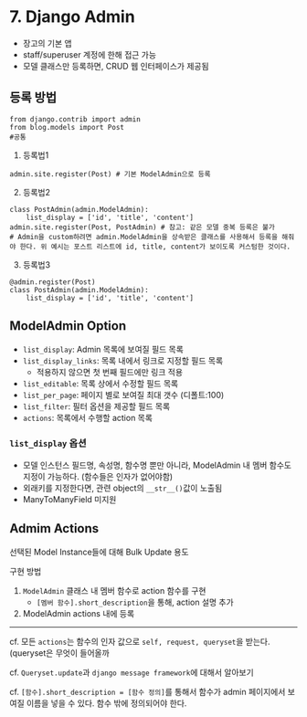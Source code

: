 # 7. Django Admin
- 장고의 기본 앱
- staff/superuser 계정에 한해 접근 가능
- 모델 클래스만 등록하면, CRUD 웹 인터페이스가 제공됨

## 등록 방법
```
from django.contrib import admin
from blog.models import Post
#공통
```
1. 등록법1
```
admin.site.register(Post) # 기본 ModelAdmin으로 등록
```
2. 등록법2
```
class PostAdmin(admin.ModelAdmin):
	list_display = ['id', 'title', 'content']
admin.site.register(Post, PostAdmin) # 참고: 같은 모델 중복 등록은 불가
# Admin을 custom하려면 admin.ModelAdmin을 상속받은 클래스를 사용해서 등록을 해줘야 한다. 위 예시는 포스트 리스트에 id, title, content가 보이도록 커스텀한 것이다.
```
3. 등록법3
```
@admin.register(Post)
class PostAdmin(admin.ModelAdmin):
	list_display = ['id', 'title', 'content']
```

## ModelAdmin Option
- `list_display`: Admin 목록에 보여질 필드 목록
- `list_display_links`: 목록 내에서 링크로 지정할 필드 목록
	* 적용하지 않으면 첫 번째 필드에만 링크 적용
- `list_editable`: 목록 상에서 수정할 필드 목록
- `list_per_page`: 페이지 별로 보여질 최대 갯수 (디폴트:100)
- `list_filter`: 필터 옵션을 제공할 필드 목록
- `actions`: 목록에서 수행할 action 목록

### `list_display` 옵션
- 모델 인스턴스 필드명, 속성명, 함수명 뿐만 아니라, ModelAdmin 내 멤버 함수도 지정이 가능하다. (함수들은 인자가 없어야함)
- 외래키를 지정한다면, 관련 object의 `__str__()`값이 노출됨
- ManyToManyField 미지원

## Admim Actions
선택된 Model Instance들에 대해 Bulk Update 용도

구현 방법
1. `ModelAdmin` 클래스 내 멤버 함수로 action 함수를 구현
	- `[멤버 함수].short_description`을 통해, action 설명 추가
2. ModelAdmin actions 내에 등록

***

cf. 모든 `actions`는 함수의 인자 값으로 `self, request, queryset`을 받는다. (queryset은 무엇이 들어올까

cf. `Queryset.update`과 `django message framework`에 대해서 알아보기

cf. `[함수].short_description = [함수 정의]`를 통해서 함수가 admin 페이지에서 보여질 이름을 넣을 수 있다. 함수 밖에 정의되어야 한다.